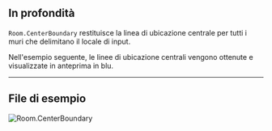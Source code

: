 ## In profondità
`Room.CenterBoundary` restituisce la linea di ubicazione centrale per tutti i muri che delimitano il locale di input.

Nell'esempio seguente, le linee di ubicazione centrali vengono ottenute e visualizzate in anteprima in blu.
___
## File di esempio

![Room.CenterBoundary](./Revit.Elements.Room.CenterBoundary_img.jpg)
